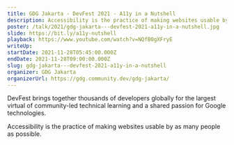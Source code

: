 ```yaml
---
title: GDG Jakarta - DevFest 2021 - A11y in a Nutshell
description: Accessibility is the practice of making websites usable by as many people as possible.
poster: /talk/2021/gdg-jakarta---devfest-2021-a11y-in-a-nutshell.jpg
slide: https://bit.ly/a11y-nutshell
playback: https://www.youtube.com/watch?v=NQfB0gXFryE
writeUp: 
startDate: 2021-11-28T05:45:00.000Z
endDate: 2021-11-28T09:00:00.000Z
slug: gdg-jakarta---devfest-2021-a11y-in-a-nutshell
organizer: GDG Jakarta
organizerUrl: https://gdg.community.dev/gdg-jakarta/
---
```


DevFest brings together thousands of developers globally for the largest virtual of community-led technical learning and a shared passion for Google technologies.

Accessibility is the practice of making websites usable by as many people as possible.
